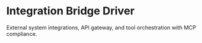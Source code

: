 # Integration Bridge Driver

External system integrations, API gateway, and tool orchestration with MCP compliance.
